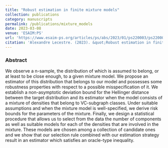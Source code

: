 ```yaml
---
title: "Robust estimation in finite mixture models"
collection: publications
category: manuscripts
permalink: /publications/mixture_models
date: 2023-03-08
venue: 'ESAIM:PS'
url: 'https://www.esaim-ps.org/articles/ps/abs/2023/01/ps220003/ps220003.html'
citation: 'Alexandre Lecestre. (2023). &quot;Robust estimation in finite mixture models.&quot; <i>ESAIM:PS</i>. (27)'
---
```


### Abstract
We observe a n-sample, the distribution of which is assumed to belong, or at least to be close enough, to a given mixture model. We propose an estimator of this distribution that belongs to our model and possesses some robustness properties with respect to a possible misspecification of it. We establish a non-asymptotic deviation bound for the Hellinger distance between the target distribution and its estimator when the model consists of a mixture of densities that belong to VC-subgraph classes. Under suitable assumptions and when the mixture model is well-specified, we derive risk bounds for the parameters of the mixture. Finally, we design a statistical procedure that allows us to select from the data the number of components as well as suitable models for each of the densities that are involved in the mixture. These models are chosen among a collection of candidate ones and we show that our selection rule combined with our estimation strategy result in an estimator which satisfies an oracle-type inequality.
